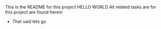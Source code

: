 This is the README for this project HELLO WORLD
All related tasks are for this project are found herein
* That said lets go

